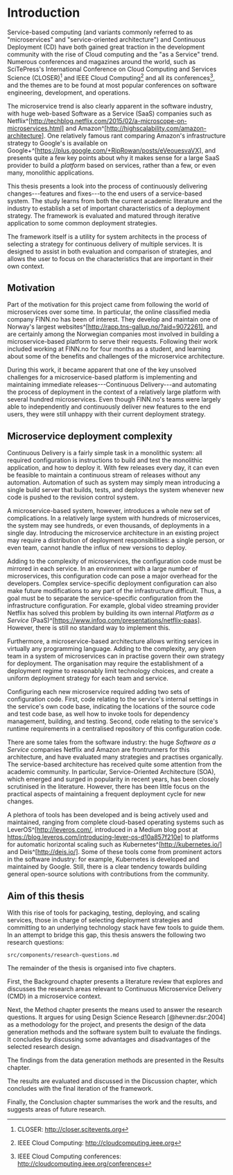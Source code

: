 # Introduction

Service-based computing (and variants commonly referred to as "microservices" and "service-oriented architecture") and Continuous Deployment (CD) have both gained great traction in the development community with the rise of Cloud computing and the "as a Service" trend. Numerous conferences and magazines around the world, such as SciTePress's International Conference on Cloud Computing and Services Science (CLOSER)[^closer] and IEEE Cloud Computing[^ieee-cc] and all its conferences[^ieee-cloud-conferences], and the themes are to be found at most popular conferences on software engineering, development, and operations.

[^closer]: CLOSER: http://closer.scitevents.org
[^ieee-cc]: IEEE Cloud Computing: http://cloudcomputing.ieee.org
[^ieee-cloud-conferences]: IEEE Cloud Computing conferences: http://cloudcomputing.ieee.org/conferences

The microservice trend is also clearly apparent in the software industry, with huge web-based Software as a Service (SaaS) companies such as Netflix^[http://techblog.netflix.com/2015/02/a-microscope-on-microservices.html] and Amazon^[http://highscalability.com/amazon-architecture]. One relatively famous rant comparing Amazon's infrastructure strategy to Google's is available on Google+^[https://plus.google.com/+RipRowan/posts/eVeouesvaVX], and presents quite a few key points about why it makes sense for a large SaaS provider to build a _platform_ based on services, rather than a few, or even many, monolithic applications.

This thesis presents a look into the process of continuously delivering changes---features and fixes---to the end users of a service-based system. The study learns from both the current academic literature and the industry to establish a set of important characteristics of a deployment strategy. The framework is evaluated and matured through iterative application to some common deployment strategies.

The framework itself is a utility for system architects in the process of selecting a strategy for continuous delivery of multiple services. It is designed to assist in both evaluation and comparison of strategies, and allows the user to focus on the characteristics that are important in their own context.

## Motivation

Part of the motivation for this project came from following the world of microservices over some time. In particular, the online classified media company FINN.no has been of interest. They develop and maintain one of Norway's largest websites^[http://rapp.tns-gallup.no/?aid=9072261], and are certainly among the Norwegian companies most involved in building a microservice-based platform to serve their requests. Following their work included working at FINN.no for four months as a student, and learning about some of the benefits and challenges of the microservice architecture.

During this work, it became apparent that one of the key unsolved challenges for a microservice-based platform is implementing and maintaining immediate releases---Continuous Delivery---and automating the process of deployment in the context of a relatively large platform with several hundred microservices. Even though FINN.no's teams were largely able to independently and continuously deliver new features to the end users, they were still unhappy with their current deployment strategy.

## Microservice deployment complexity

Continuous Delivery is a fairly simple task in a monolithic system: all required configuration is instructions to build and test the monolithic application, and how to deploy it. With few releases every day, it can even be feasible to maintain a continuous stream of releases without any automation. Automation of such as system may simply mean introducing a single build server that builds, tests, and deploys the system whenever new code is pushed to the revision control system.

A microservice-based system, however, introduces a whole new set of complications. In a relatively large system with hundreds of microservices, the system may see hundreds, or even thousands, of deployments in a single day. Introducing the microservice architecture in an existing project may require a distribution of deployment responsibilities: a single person, or even team, cannot handle the influx of new versions to deploy.

Adding to the complexity of microservices, the configuration code must be mirrored in each service. In an environment with a large number of microservices, this configuration code can pose a major overhead for the developers. Complex service-specific deployment configuration can also make future modifications to any part of the infrastructure difficult. Thus, a goal must be to separate the service-specific configuration from the infrastructure configuration. For example, global video streaming provider Netflix has solved this problem by building its own internal _Platform as a Service_ (PaaS)^[https://www.infoq.com/presentations/netflix-paas]. However, there is still no standard way to implement this.

Furthermore, a microservice-based architecture allows writing services in virtually any programming language. Adding to the complexity, any given team in a system of microservices can in practise govern their own strategy for deployment. The organisation may require the establishment of a deployment regime to reasonably limit technology choices, and create a uniform deployment strategy for each team and service.

Configuring each new microservice required adding two sets of configuration code. First, code relating to the service's internal settings in the service's own code base, indicating the locations of the source code and test code base, as well how to invoke tools for dependency management, building, and testing. Second, code relating to the service's runtime requirements in a centralised repository of this configuration code.

There are some tales from the software industry: the huge _Software as a Service_ companies Netflix and Amazon are frontrunners for this architecture, and have evaluated many strategies and practises organically. The service-based architecture has received quite some attention from the academic community. In particular, Service-Oriented Architecture (SOA), which emerged and surged in popularity in recent years, has been closely scrutinised in the literature. However, there has been little focus on the practical aspects of maintaining a frequent deployment cycle for new changes.

A plethora of tools has been developed and is being actively used and maintained, ranging from complete cloud-based operating systems such as LeverOS^[http://leveros.com/, introduced in a Medium blog post at https://blog.leveros.com/introducing-lever-os-d10a857f210e] to platforms for automatic horizontal scaling such as Kubernetes^[http://kubernetes.io/] and Deis^[http://deis.io/]. Some of these tools come from prominent actors in the software industry: for example, Kubernetes is developed and maintained by Google. Still, there is a clear tendency towards building general open-source solutions with contributions from the community.

## Aim of this thesis

With this rise of tools for packaging, testing, deploying, and scaling services, those in charge of selecting deployment strategies and committing to an underlying technology stack have few tools to guide them. In an attempt to bridge this gap, this thesis answers the following two research questions:

```include
src/components/research-questions.md
```

The remainder of the thesis is organised into five chapters.

First, the Background chapter presents a literature review that explores and discusses the research areas relevant to Continuous Microservice Delivery (CMD) in a microservice context.

Next, the Method chapter presents the means used to answer the research questions. It argues for using Design Science Research [@hevner:dsr:2004] as a methodology for the project, and presents the design of the data generation methods and the software system built to evaluate the findings. It concludes by discussing some advantages and disadvantages of the selected research design.

The findings from the data generation methods are presented in the Results chapter.

The results are evaluated and discussed in the Discussion chapter, which concludes with the final iteration of the framework.

Finally, the Conclusion chapter summarises the work and the results, and suggests areas of future research.
